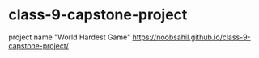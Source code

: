 # class-9-capstone-project
project name "World Hardest Game"
https://noobsahil.github.io/class-9-capstone-project/
